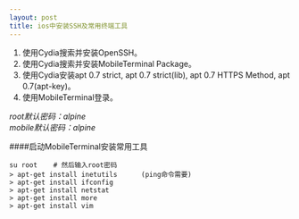 ```yaml
---
layout: post
title: ios中安装SSH及常用终端工具
---
```



1. 使用Cydia搜索并安装OpenSSH。
2. 使用Cydia搜索并安装MobileTerminal Package。
3. 使用Cydia安装apt 0.7 strict, apt 0.7 strict(lib), apt 0.7 HTTPS Method, apt 0.7(apt-key)。
4. 使用MobileTerminal登录。

*root默认密码：alpine
<br>
mobile默认密码：alpine*

####启动MobileTerminal安装常用工具
>
    su root    # 然后输入root密码
    > apt-get install inetutils      (ping命令需要)
    > apt-get install ifconfig
    > apt-get install netstat
    > apt-get install more
    > apt-get install vim
    

